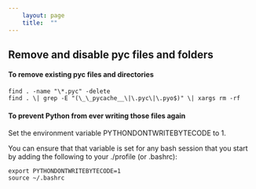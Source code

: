 ```yaml
---
    layout: page
    title:  ""
---
```


## Remove and disable pyc files and folders

#### To remove existing pyc files and directories
```console
find . -name "\*.pyc" -delete
find . \| grep -E "(\_\_pycache__\|\.pyc\|\.pyo$)" \| xargs rm -rf
```

#### To prevent Python from ever writing those files again

Set the environment variable PYTHONDONTWRITEBYTECODE to 1.

You can ensure that that variable is set for any bash session that you start by adding the following to your ./profile (or .bashrc):

```console
export PYTHONDONTWRITEBYTECODE=1
source ~/.bashrc
```
